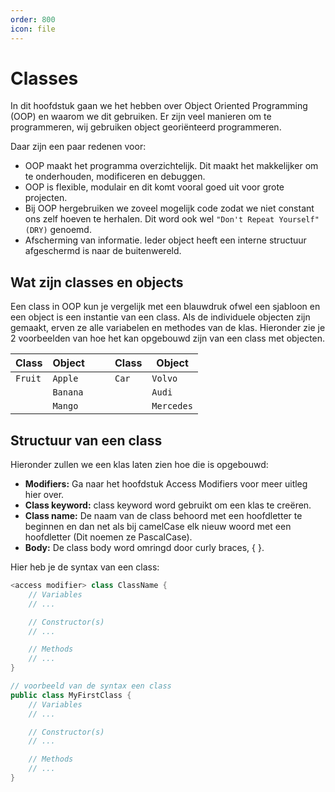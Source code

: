 ```yaml
---
order: 800
icon: file
---
```

# Classes

In dit hoofdstuk gaan we het hebben over Object Oriented Programming (OOP) en waarom we dit gebruiken. Er zijn veel manieren om te programmeren, wij gebruiken object georiënteerd programmeren.

Daar zijn een paar redenen voor:

- OOP maakt het programma overzichtelijk. Dit maakt het makkelijker om te onderhouden, modificeren en debuggen.
- OOP is flexible, modulair en dit komt vooral goed uit voor grote projecten.
- Bij OOP hergebruiken we zoveel mogelijk code zodat we niet constant ons zelf hoeven te herhalen. Dit word ook wel `"Don't Repeat Yourself" (DRY)` genoemd.
- Afscherming van informatie. Ieder object heeft een interne structuur afgeschermd is naar de buitenwereld.

## Wat zijn classes en objects

Een class in OOP kun je vergelijk met een blauwdruk ofwel een sjabloon en een object is een instantie van een class. Als de individuele objecten zijn gemaakt, erven ze alle variabelen en methodes van de klas. Hieronder zie je 2 voorbeelden van hoe het kan opgebouwd zijn van een class met objecten.

| Class | Object | | | Class | Object |
|---|---|---|---|---|---|
| `Fruit` | `Apple` | | | `Car` | `Volvo` |
| | `Banana` | | | | `Audi` |
| | `Mango` | | | | `Mercedes` |

## Structuur van een class

Hieronder zullen we een klas laten zien hoe die is opgebouwd:

- **Modifiers:** Ga naar het hoofdstuk Access Modifiers voor meer uitleg hier over.
- **Class keyword:** class keyword word gebruikt om een klas te creëren.
- **Class name:** De naam van de class behoord met een hoofdletter te beginnen en dan net als bij camelCase elk nieuw woord met een hoofdletter (Dit noemen ze PascalCase).
- **Body:** De class body word omringd door curly braces, { }.

<div style='page-break-after: always;'></div>

Hier heb je de syntax van een class:

```java
<access modifier> class ClassName {  
    // Variables
    // ...

    // Constructor(s)
    // ...

    // Methods   
    // ...
}
```

```java
// voorbeeld van de syntax een class
public class MyFirstClass {
    // Variables
    // ...

    // Constructor(s)
    // ...

    // Methods   
    // ...
}
```
